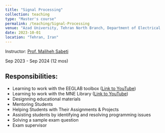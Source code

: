 ```yaml
---
title: "Signal Processing"
collection: teaching
type: "Master's course"
permalink: /teaching/Signal-Processing
venue: "Azad University, Tehran North Branch, Department of Electrical and Computer Science"
date: 2023-10-01
location: "Tehran, Iran"
---
```


Instructor: [Prof. Maliheh Sabeti](https://scholar.google.com/citations?user=Qn_ik_gAAAAJ&hl=en&oi=sra)

Sep 2023 - Sep 2024 (12 mos)

## Responsibilities:
- Learning to work with the EEGLAB toolbox ([Link to YouTube](https://youtu.be/-DQS0o_t5DI?si=awLn771bZ8ISBNGv))
- Learning to work with the MNE Library ([Link to YouTube]())
- Designning educational materials
- Mentoring Students
- Helping Students with Their Assignments & Projects
- Assisting students by identifying and resolving programming issues
- Solving a sample exam question
- Exam supervisor

